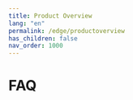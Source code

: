 ```yaml
---
title: Product Overview
lang: "en"
permalink: /edge/productoverview
has_children: false
nav_order: 1000
---
```


# FAQ
